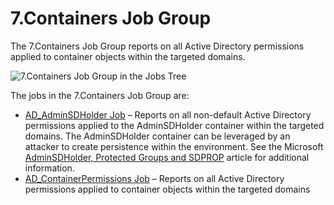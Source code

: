 # 7.Containers Job Group

The 7.Containers Job Group reports on all Active Directory permissions applied to container objects
within the targeted domains.

![7.Containers Job Group in the Jobs Tree](/img/versioned_docs/accessanalyzer_11.6/accessanalyzer/admin/hostmanagement/jobstree.webp)

The jobs in the 7.Containers Job Group are:

- [AD_AdminSDHolder Job](/docs/accessanalyzer/11.6/solutions/activedirectorypermissionsanalyzer/containers/ad_adminsdholder.md)
  – Reports on all non-default Active Directory permissions applied to the AdminSDHolder container
  within the targeted domains. The AdminSDHolder container can be leveraged by an attacker to create
  persistence within the environment. See the Microsoft
  [AdminSDHolder, Protected Groups and SDPROP](https://technet.microsoft.com/en-us/library/2009.09.sdadminholder.aspx)
  article for additional information.
- [AD_ContainerPermissions Job](/docs/accessanalyzer/11.6/solutions/activedirectorypermissionsanalyzer/containers/ad_containerpermissions.md)
  – Reports on all Active Directory permissions applied to container objects within the targeted
  domains
